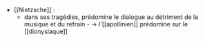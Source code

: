 + [[Nietzsche]] :
	+ dans ses tragédies, prédomine le dialogue au détriment de la musique et du refrain
	      - → l'[[apollinien]] prédomine sur le [[dionysiaque]]
